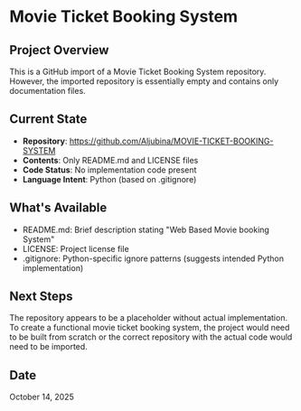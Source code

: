 # Movie Ticket Booking System

## Project Overview
This is a GitHub import of a Movie Ticket Booking System repository. However, the imported repository is essentially empty and contains only documentation files.

## Current State
- **Repository**: https://github.com/Aljubina/MOVIE-TICKET-BOOKING-SYSTEM
- **Contents**: Only README.md and LICENSE files
- **Code Status**: No implementation code present
- **Language Intent**: Python (based on .gitignore)

## What's Available
- README.md: Brief description stating "Web Based Movie booking System"
- LICENSE: Project license file
- .gitignore: Python-specific ignore patterns (suggests intended Python implementation)

## Next Steps
The repository appears to be a placeholder without actual implementation. To create a functional movie ticket booking system, the project would need to be built from scratch or the correct repository with the actual code would need to be imported.

## Date
October 14, 2025
